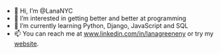 - 👋 Hi, I’m @LanaNYC
- 👀 I’m interested in getting better and better at programming
- 🌱 I’m currently learning Python, Django, JavaScript and SQL
- 📫 You can reach me at www.linkedin.com/in/lanagreeneny or try my [website](<https://www.lanacoder.com/>).

<!---
LanaNYC/LanaNYC is a ✨ special ✨ repository because its `README.md` (this file) appears on your GitHub profile.
You can click the Preview link to take a look at your changes.
--->
